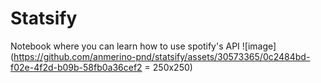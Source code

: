 # Statsify
Notebook where you can learn how to use spotify's API
![image](https://github.com/anmerino-pnd/statsify/assets/30573365/0c2484bd-f02e-4f2d-b09b-58fb0a36cef2 = 250x250)



